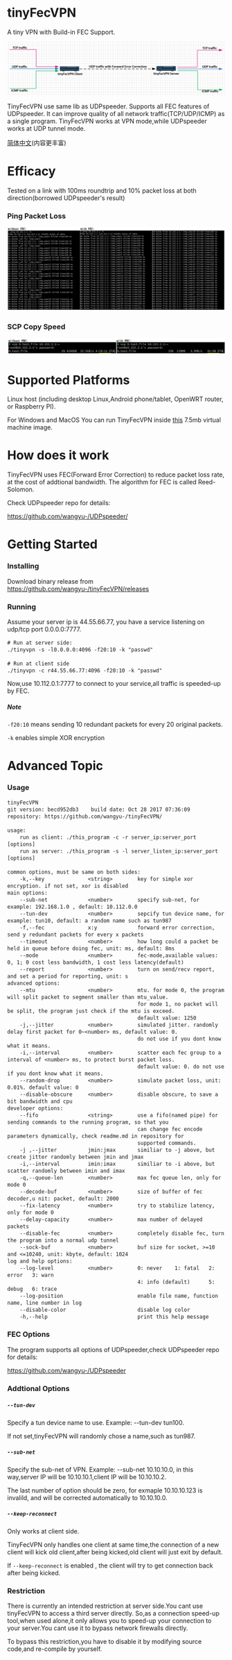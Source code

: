 # tinyFecVPN

A tiny VPN with Build-in FEC Support.

![image](/images/tinyFecVPN.PNG)

TinyFecVPN use same lib as UDPspeeder. Supports all FEC features of UDPspeeder. It can improve quality of all network traffic(TCP/UDP/ICMP) as a single program. TinyFecVPN works at VPN mode,while UDPspeeder works at UDP tunnel mode.

[简体中文](/doc/README.zh-cn.md)(内容更丰富)

# Efficacy
Tested on a link with 100ms roundtrip and 10% packet loss at both direction(borrowed UDPspeeder's result)

### Ping Packet Loss
![](/images/en/ping_compare.PNG)

### SCP Copy Speed
![](/images/en/scp_compare.PNG)

# Supported Platforms
Linux host (including desktop Linux,Android phone/tablet, OpenWRT router, or Raspberry PI).

For Windows and MacOS You can run TinyFecVPN inside [this](https://github.com/wangyu-/udp2raw-tunnel/releases/download/20170918.0/lede-17.01.2-x86_virtual_machine_image_with_udp2raw_pre_installed.zip) 7.5mb virtual machine image.

# How does it work

TinyFecVPN uses FEC(Forward Error Correction) to reduce packet loss rate, at the cost of addtional bandwidth. The algorithm for FEC is called Reed-Solomon.

Check UDPspeeder repo for details:

https://github.com/wangyu-/UDPspeeder/

# Getting Started

### Installing

Download binary release from https://github.com/wangyu-/tinyFecVPN/releases

### Running

Assume your server ip is 44.55.66.77, you have a service listening on udp/tcp port 0.0.0.0:7777.

```
# Run at server side:
./tinyvpn -s -l0.0.0.0:4096 -f20:10 -k "passwd"

# Run at client side
./tinyvpn -c r44.55.66.77:4096 -f20:10 -k "passwd"
```

Now,use 10.112.0.1:7777 to connect to your service,all traffic is speeded-up by FEC.

##### Note

`-f20:10` means sending 10 redundant packets for every 20 original packets.

`-k` enables simple XOR encryption

# Advanced Topic

### Usage
```
tinyFecVPN
git version: becd952db3    build date: Oct 28 2017 07:36:09
repository: https://github.com/wangyu-/tinyFecVPN/

usage:
    run as client: ./this_program -c -r server_ip:server_port  [options]
    run as server: ./this_program -s -l server_listen_ip:server_port  [options]

common options, must be same on both sides:
    -k,--key              <string>        key for simple xor encryption. if not set, xor is disabled
main options:
    --sub-net             <number>        specify sub-net, for example: 192.168.1.0 , default: 10.112.0.0
    --tun-dev             <number>        sepcify tun device name, for example: tun10, default: a random name such as tun987
    -f,--fec              x:y             forward error correction, send y redundant packets for every x packets
    --timeout             <number>        how long could a packet be held in queue before doing fec, unit: ms, default: 8ms
    --mode                <number>        fec-mode,available values: 0, 1; 0 cost less bandwidth, 1 cost less latency(default)
    --report              <number>        turn on send/recv report, and set a period for reporting, unit: s
advanced options:
    --mtu                 <number>        mtu. for mode 0, the program will split packet to segment smaller than mtu_value.
                                          for mode 1, no packet will be split, the program just check if the mtu is exceed.
                                          default value: 1250
    -j,--jitter           <number>        simulated jitter. randomly delay first packet for 0~<number> ms, default value: 0.
                                          do not use if you dont know what it means.
    -i,--interval         <number>        scatter each fec group to a interval of <number> ms, to protect burst packet loss.
                                          default value: 0. do not use if you dont know what it means.
    --random-drop         <number>        simulate packet loss, unit: 0.01%. default value: 0
    --disable-obscure     <number>        disable obscure, to save a bit bandwidth and cpu
developer options:
    --fifo                <string>        use a fifo(named pipe) for sending commands to the running program, so that you
                                          can change fec encode parameters dynamically, check readme.md in repository for
                                          supported commands.
    -j ,--jitter          jmin:jmax       similiar to -j above, but create jitter randomly between jmin and jmax
    -i,--interval         imin:imax       similiar to -i above, but scatter randomly between imin and imax
    -q,--queue-len        <number>        max fec queue len, only for mode 0
    --decode-buf          <number>        size of buffer of fec decoder,u nit: packet, default: 2000
    --fix-latency         <number>        try to stabilize latency, only for mode 0
    --delay-capacity      <number>        max number of delayed packets
    --disable-fec         <number>        completely disable fec, turn the program into a normal udp tunnel
    --sock-buf            <number>        buf size for socket, >=10 and <=10240, unit: kbyte, default: 1024
log and help options:
    --log-level           <number>        0: never    1: fatal   2: error   3: warn
                                          4: info (default)      5: debug   6: trace
    --log-position                        enable file name, function name, line number in log
    --disable-color                       disable log color
    -h,--help                             print this help message
```
### FEC Options

The program supports all options of UDPspeeder,check UDPspeeder repo for details:

https://github.com/wangyu-/UDPspeeder

### Addtional Options

##### `--tun-dev`

Specify a tun device name to use. Example: --tun-dev tun100.

If not set,tinyFecVPN will randomly chose a name,such as tun987.

##### `--sub-net`

Specify the sub-net of VPN. Example: --sub-net 10.10.10.0, in this way,server IP will be 10.10.10.1,client IP will be 10.10.10.2.

The last number of option should be zero, for exmaple 10.10.10.123 is invalild, and will be corrected automatically to 10.10.10.0.

##### `--keep-reconnect`

Only works at client side.

TinyFecVPN only handles one client at same time,the connection of a new client will kick old client,after being kicked,old client will just exit by default.

If `--keep-reconnect` is enabled , the client will try to get connection back after being kicked.

### Restriction

There is currently an intended restriction at server side.You cant use tinyFecVPN to access a third server directly. So,as a connection speed-up tool,when used alone,it only allows you to speed-up your connection to your server.You cant use it to bypass network firewalls directly.

To bypass this restriction,you have to disable it by modifying source code,and re-compile by yourself.
